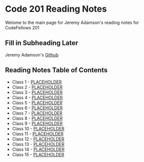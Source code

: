 # Code 201 Reading Notes

Welome to the main page for Jeremy Adamson's reading notes for CodeFellows 201

## **Fill in Subheading Later**

Jeremy Adamson's [Github](https://github.com/jeremy-adamson/)

## **Reading Notes Table of Contents**

[//]: # (Fill in titles for the placeholders listed below after each reading)

* Class 1 - [PLACEHOLDER](session/class_01.md)
* Class 2 - [PLACEHOLDER](session/class_02.md)
* Class 3 - [PLACEHOLDER](session/class_03.md)
* Class 4 - [PLACEHOLDER](session/class_04.md)
* Class 5 - [PLACEHOLDER](session/class_05.md)
* Class 6 - [PLACEHOLDER](session/class_06.md)
* Class 7 - [PLACEHOLDER](session/class_07.md)
* Class 8 - [PLACEHOLDER](session/class_08.md)
* Class 9 - [PLACEHOLDER](session/class_09.md)
* Class 10 - [PLACEHOLDER](session/class_10.md)
* Class 11 - [PLACEHOLDER](session/class_11.md)
* Class 12 - [PLACEHOLDER](session/class_12.md)
* Class 13 - [PLACEHOLDER](session/class_13.md)
* Class 14 - [PLACEHOLDER](session/class_14.md)
* Class 15 - [PLACEHOLDER](session/class_15.md)
